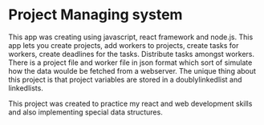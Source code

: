 # Project Managing system

This app was creating using javascript, react framework and node.js.
This app lets you create projects, add workers to projects, create tasks for workers, create deadlines for the tasks. Distribute tasks amongst workers.
There is a project file and worker file in json format which sort of simulate how the data woulde be fetched from a webserver.
The unique thing about this project is that project variables are stored in a doublylinkedlist and linkedlists.

This project was created to practice my react and web development skills and also implementing special data structures.

